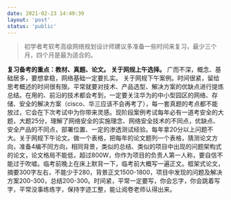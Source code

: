 ```yaml
---
date: 2021-02-23 14:49:39
layout: 'post'
status: 'public'
---
```


> 初学者考软考高级网络规划设计师建议多准备一些时间来复习，最少三个月，四个月是最为适合的。

**复习备考的重点：教材、真题、论文。**
**关于网规上午选择。**
广而不深，概念、基础居多，要想拿稳，网络基础一定要扎实。
关于网规下午案例。时间很紧，留给思考概述的时间很有限。平常就要对技术、产品选型、解决方案的优缺点进行提炼总结。在用的、前沿的技术都会考到，一定要关注华为的中小型园区的网络、存储、安全的解决方案（cisco、华三应该不会再考了），每一套真题的考点都不能放过，它会在下次考试中为你带来灵感。现阶段案例考试每年必有一道考安全的大题，大题25分，理解了网络安全的实施理念、网络安全技术的不同点，优缺点、安全产品的不同点，部署位置、一定的渗透测试经验。每年拿20分以上问题不大。关于网规下午论文。做一个表格，把每年的论文题列一个表格，猜测论文方向，准备4编不同方向，相同背景，类似的总结、类似的项目中出现的问题架构式的论文，论文格局不能低，超过800W，你作为项目的负责人第一人称，要自信不能过于吹嘘。临考前晚上在床上默背一下，临考前大概写一遍正文。框架式论文，摘要300字左右，不能少于280，背景正文1500-1800，项目中发现的问题及解决方案200-300，总结200-300。时间紧，平常一定要写，你会忘字，你会跳着写字，平常没事练练字，保持字迹工整，能让阅卷老师认得出来。